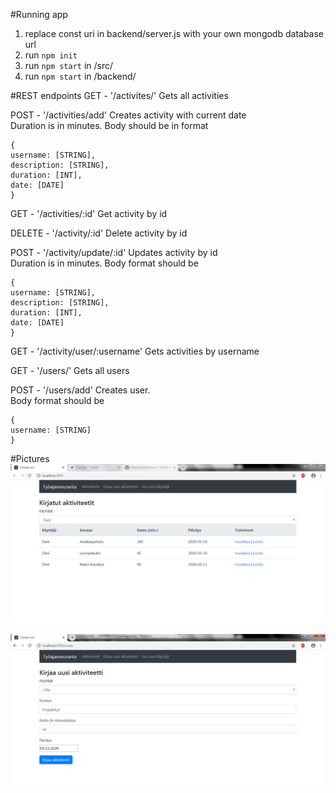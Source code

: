 #Running app
1. replace const uri in backend/server.js with your own mongodb database url
1. run `npm init`
2. run `npm start` in /src/
3. run `npm start` in /backend/

#REST endpoints
GET - '/activites/'
Gets all activities

POST - '/activities/add' Creates activity with current date <br>
Duration is in minutes. Body should be in format <br>
```
{
username: [STRING],
description: [STRING],
duration: [INT],
date: [DATE]
}
```

GET - '/activities/:id'
Get activity by id

DELETE - '/activity/:id'
Delete activity by id

POST - '/activity/update/:id' Updates activity by id <br>
Duration is in minutes. Body format should be
```
{
username: [STRING],
description: [STRING],
duration: [INT],
date: [DATE]
}
```

GET - '/activity/user/:username' Gets activities by username

GET - '/users/' Gets all users

POST - '/users/add' Creates user. <br>
Body format should be
```
{
username: [STRING]
}
```

#Pictures
![Kuva etusivusta](kuva1.png)

![Kuva aktiviteetin luomisesta](kuva2.png)

